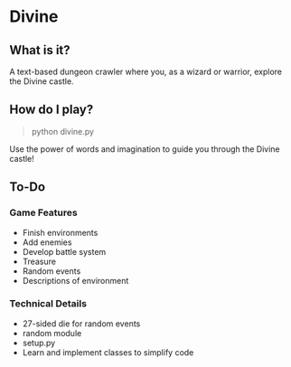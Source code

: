 # Divine #

## What is it? ##
A text-based dungeon crawler where you, as a wizard or warrior, explore the Divine castle.

## How do I play? ##
> python divine.py

Use the power of words and imagination to guide you through the Divine castle!

## To-Do ##

### Game Features ###
* Finish environments
* Add enemies
* Develop battle system
* Treasure
* Random events
* Descriptions of environment

### Technical Details
* 27-sided die for random events
* random module
* setup.py
* Learn and implement classes to simplify code
